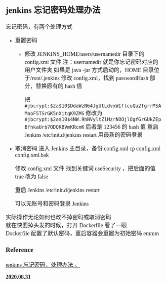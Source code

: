 <font size=4 face='楷体'>

## jenkins 忘记密码处理办法

忘记密码，有两个处理方式

- 重置密码

  - 修改 JENKINS_HOME/users/usernamedir 目录下的 config.xml 文件
    注：usernamedir 就是你忘记密码对应的用户文件夹
    如果是 java -jar 方式启动的，HOME 目录位于/root/.jenkins
    修改 config.xml，找到 passwordHash 部分，替换原有的 hash 值

    把
    `#jbcrypt:$2a$10$DdaWzN64JgUtLdvxWIflcuQu2fgrrMSAMabF5TSrGK5nXitqK9ZMS`
    修改为
    `#jbcrypt:$2a$10$4NW.9hNVyltZlHzrNOOjlOgfGrGUkZEpBfhkaUrb7ODQKBVmKRcmK`
    后者是 123456 的 hash 值
    重启 Jenkins
    /etc/init.d/jenkins restart
    用最新的密码登录

- 取消密码
  进入 Jenkins 主目录，备份 config.xml
  cp config.xml config.xml.bak

  修改 config.xml 文件
  找到关键词 useSecurity ，把后面的值 true 改为 false

  重启 Jenkins
  /etc/init.d/jenkins restart

  可以无账号和密码登录 Jenkins

实际操作无论如何也改不掉密码或取消密码  
就在快要掉头发的时候，打开 Dockerfile 看了一眼  
Dockerfile 配置了默认密码，重启容器会重置为初始密码
emmm

### Reference

[jenkins 忘记密码，处理办法 。](https://www.jianshu.com/p/68fcfff47358)

**2020.08.31**
